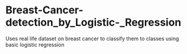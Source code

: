 # Breast-Cancer-detection_by_Logistic-_Regression
Uses real life dataset on breast cancer to classify them to classes using basic logistic regression
